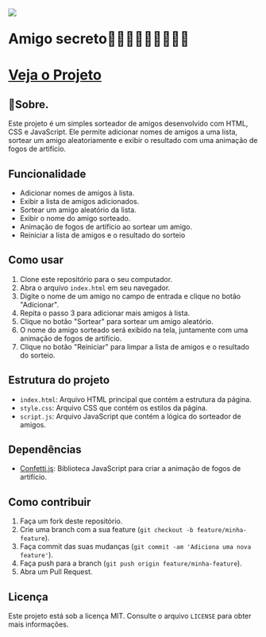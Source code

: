 <h1>
  <img src="https://blog.amigosecreto.com.br/wp-content/uploads/2016/11/Logotipo.png"/>
 <p>Amigo secreto👩🏽👨🏻👦🏿👴🏾🎁</p>
</h1>

<h1> <a href="https://amigo-secreto-kcem0rbcl-cosme-jrs-projects.vercel.app">Veja o Projeto</a></h1>

## 📕Sobre.
<p>Este projeto é um simples sorteador de amigos desenvolvido com HTML, CSS e JavaScript. Ele permite adicionar nomes de amigos a uma lista, sortear um amigo aleatoriamente e exibir o resultado com uma animação de fogos de artifício.</p>

## Funcionalidade

-   Adicionar nomes de amigos à lista.
-   Exibir a lista de amigos adicionados.
-   Sortear um amigo aleatório da lista.
-   Exibir o nome do amigo sorteado.
-   Animação de fogos de artifício ao sortear um amigo.
-   Reiniciar a lista de amigos e o resultado do sorteio

## Como usar

1.  Clone este repositório para o seu computador.
2.  Abra o arquivo `index.html` em seu navegador.
3.  Digite o nome de um amigo no campo de entrada e clique no botão "Adicionar".
4.  Repita o passo 3 para adicionar mais amigos à lista.
5.  Clique no botão "Sortear" para sortear um amigo aleatório.
6.  O nome do amigo sorteado será exibido na tela, juntamente com uma animação de fogos de artifício.
7.  Clique no botão "Reiniciar" para limpar a lista de amigos e o resultado do sorteio.

## Estrutura do projeto

-   `index.html`: Arquivo HTML principal que contém a estrutura da página.
-   `style.css`: Arquivo CSS que contém os estilos da página.
-   `script.js`: Arquivo JavaScript que contém a lógica do sorteador de amigos.

## Dependências

-   [Confetti.js](https://www.npmjs.com/package/canvas-confetti): Biblioteca JavaScript para criar a animação de fogos de artifício.

## Como contribuir

1.  Faça um fork deste repositório.
2.  Crie uma branch com a sua feature (`git checkout -b feature/minha-feature`).
3.  Faça commit das suas mudanças (`git commit -am 'Adiciona uma nova feature'`).
4.  Faça push para a branch (`git push origin feature/minha-feature`).
5.  Abra um Pull Request.


## Licença

Este projeto está sob a licença MIT. Consulte o arquivo `LICENSE` para obter mais informações.

